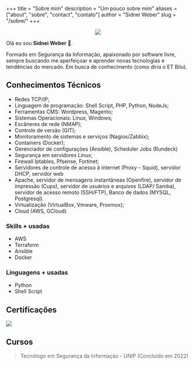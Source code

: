 +++
title = "Sobre mim"
description = "Um pouco sobre mim"
aliases = ["about", "sobre", "contact", "contato"]
author = "Sidnei Weber"
slug = "/sobre/"
+++

<p align="center">
  <img src="/img/sidnei.png" />
</p>

Olá eu sou **Sidnei Weber** :wave:.

Formado em Segurança da Informação, apaixonado por software livre, sempre buscando me aperfeiçoar e aprender novas tecnologias e tendências do mercado. Em busca de conhecimento (como diria o ET Bilu).

## Conhecimentos Técnicos
* Redes TCP/IP;
* Linguagem de programação: Shell Script, PHP, Python, NodeJs;
* Ferramentas CMS: Wordpress, Magento;
* Sistemas Operacionais: Linux, Windows;
* Escâneres de rede (NMAP);
* Controle de versão (GIT);
* Monitoramento de sistemas e serviços (Nagios/Zabbix);
* Containers (Docker);
* Gerenciador de configurações (Ansible), Scheduler Jobs (Rundeck)
* Segurança em servidores Linux;
* Firewall Iptables, Pfsense, Fortinet;
* Servidores de controle de acesso á internet (Proxy – Squid), servidor DHCP, servidor web
* Apache, servidor de mensagens instantâneas (Openfire), servidor de impressão (Cups), servidor de usuários e arquivos (LDAP/ Samba), servidor de acesso remoto (SSH/FTP), Banco de dados (MYSQL, Postgresql).
* Virtualização (VirtualBox, Vmware, Proxmox);
* Cloud (AWS, GCloud)

### Skills + usadas
* AWS
* Terraform
* Ansible
* Docker

### Linguagens + usadas
* Python
* Shell Script

## Certificações
![](/img/certificacoes.png)

## Cursos
> Tecnólogo em Segurança da Informação - UNIP (Concluído em 2022)